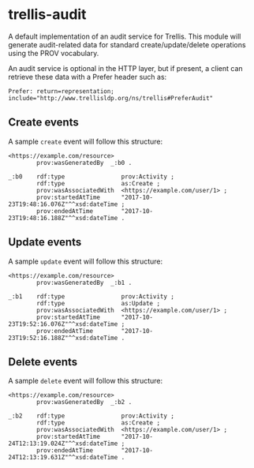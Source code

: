 # trellis-audit

A default implementation of an audit service for Trellis.
This module will generate audit-related data for
standard create/update/delete operations using the PROV vocabulary.

An audit service is optional in the HTTP layer, but if present,
a client can retrieve these data with a Prefer header such as:

```http
Prefer: return=representation; include="http://www.trellisldp.org/ns/trellis#PreferAudit"
```

## Create events

A sample `create` event will follow this structure:

```turtle
<https://example.com/resource>
        prov:wasGeneratedBy  _:b0 .

_:b0    rdf:type                prov:Activity ;
        rdf:type                as:Create ;
        prov:wasAssociatedWith  <https://example.com/user/1> ;
        prov:startedAtTime      "2017-10-23T19:48:16.076Z"^^xsd:dateTime ;
        prov:endedAtTime        "2017-10-23T19:48:16.188Z"^^xsd:dateTime .
```


## Update events

A sample `update` event will follow this structure:

```turtle
<https://example.com/resource>
        prov:wasGeneratedBy  _:b1 .

_:b1    rdf:type                prov:Activity ;
        rdf:type                as:Update ;
        prov:wasAssociatedWith  <https://example.com/user/1> ;
        prov:startedAtTime      "2017-10-23T19:52:16.076Z"^^xsd:dateTime ;
        prov:endedAtTime        "2017-10-23T19:52:16.188Z"^^xsd:dateTime .
```


## Delete events

A sample `delete` event will follow this structure:

```turtle
<https://example.com/resource>
        prov:wasGeneratedBy  _:b2 .

_:b2    rdf:type                prov:Activity ;
        rdf:type                as:Create ;
        prov:wasAssociatedWith  <https://example.com/user/1> ;
        prov:startedAtTime      "2017-10-24T12:13:19.024Z"^^xsd:dateTime ;
        prov:endedAtTime        "2017-10-24T12:13:19.631Z"^^xsd:dateTime .
```

